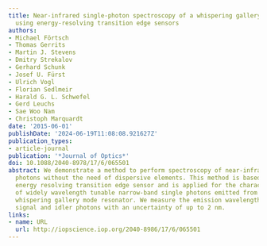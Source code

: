```yaml
---
title: Near-infrared single-photon spectroscopy of a whispering gallery mode resonator
  using energy-resolving transition edge sensors
authors:
- Michael Förtsch
- Thomas Gerrits
- Martin J. Stevens
- Dmitry Strekalov
- Gerhard Schunk
- Josef U. Fürst
- Ulrich Vogl
- Florian Sedlmeir
- Harald G. L. Schwefel
- Gerd Leuchs
- Sae Woo Nam
- Christoph Marquardt
date: '2015-06-01'
publishDate: '2024-06-19T11:08:08.921627Z'
publication_types:
- article-journal
publication: '*Journal of Optics*'
doi: 10.1088/2040-8978/17/6/065501
abstract: We demonstrate a method to perform spectroscopy of near-infrared single
  photons without the need of dispersive elements. This method is based on a photon
  energy resolving transition edge sensor and is applied for the characterization
  of widely wavelength tunable narrow-band single photons emitted from a crystalline
  whispering gallery mode resonator. We measure the emission wavelength of tnerated
  signal and idler photons with an uncertainty of up to 2 nm.
links:
- name: URL
  url: http://iopscience.iop.org/2040-8986/17/6/065501
---
```

